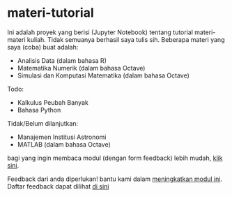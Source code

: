 # materi-tutorial
Ini adalah proyek yang berisi (Jupyter Notebook) tentang tutorial materi-materi kuliah. Tidak semuanya berhasil saya tulis sih. Beberapa materi yang saya (coba) buat adalah:
* Analisis Data (dalam bahasa R)
* Matematika Numerik (dalam bahasa Octave)
* Simulasi dan Komputasi Matematika (dalam bahasa Octave)

Todo:
* Kalkulus Peubah Banyak
* Bahasa Python

Tidak/Belum dilanjutkan:
* Manajemen Institusi Astronomi
* MATLAB (dalam bahasa Octave)


bagi yang ingin membaca modul (dengan form feedback) lebih mudah, [klik sini](https://nbviewer.jupyter.org/github/kekavigi/kegabutan/tree/materi_tutor/materi%20tutorial/).

Feedback dari anda diperlukan! bantu kami dalam [meningkatkan modul ini](https://forms.gle/pWJd6y4hY4KWMcno6). Daftar feedback dapat dilihat [di sini](https://docs.google.com/spreadsheets/d/1pOHHvKxy4fxLTKoLLWgwCpq3yc3E0rDi_8cIXQ97g-o/edit?usp=sharing)
